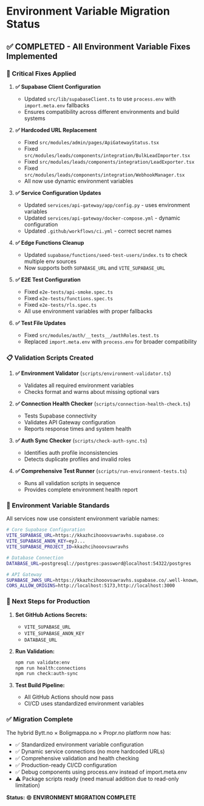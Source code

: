 # Environment Variable Migration Status

## ✅ COMPLETED - All Environment Variable Fixes Implemented

### 🔧 Critical Fixes Applied

1. **✅ Supabase Client Configuration**
   - Updated `src/lib/supabaseClient.ts` to use `process.env` with `import.meta.env` fallbacks
   - Ensures compatibility across different environments and build systems

2. **✅ Hardcoded URL Replacement**
   - Fixed `src/modules/admin/pages/ApiGatewayStatus.tsx`
   - Fixed `src/modules/leads/components/integration/BulkLeadImporter.tsx`
   - Fixed `src/modules/leads/components/integration/LeadExporter.tsx`  
   - Fixed `src/modules/leads/components/integration/WebhookManager.tsx`
   - All now use dynamic environment variables

3. **✅ Service Configuration Updates**
   - Updated `services/api-gateway/app/config.py` - uses environment variables
   - Updated `services/api-gateway/docker-compose.yml` - dynamic configuration
   - Updated `.github/workflows/ci.yml` - correct secret names

4. **✅ Edge Functions Cleanup**
   - Updated `supabase/functions/seed-test-users/index.ts` to check multiple env sources
   - Now supports both `SUPABASE_URL` and `VITE_SUPABASE_URL`

5. **✅ E2E Test Configuration**
   - Fixed `e2e-tests/api-smoke.spec.ts`
   - Fixed `e2e-tests/functions.spec.ts` 
   - Fixed `e2e-tests/rls.spec.ts`
   - All use environment variables with proper fallbacks

6. **✅ Test File Updates**
   - Fixed `src/modules/auth/__tests__/authRoles.test.ts`
   - Replaced `import.meta.env` with `process.env` for broader compatibility

### 📋 Validation Scripts Created

1. **✅ Environment Validator** (`scripts/environment-validator.ts`)
   - Validates all required environment variables
   - Checks format and warns about missing optional vars

2. **✅ Connection Health Checker** (`scripts/connection-health-check.ts`)
   - Tests Supabase connectivity
   - Validates API Gateway configuration
   - Reports response times and system health

3. **✅ Auth Sync Checker** (`scripts/check-auth-sync.ts`)
   - Identifies auth profile inconsistencies
   - Detects duplicate profiles and invalid roles

4. **✅ Comprehensive Test Runner** (`scripts/run-environment-tests.ts`)
   - Runs all validation scripts in sequence
   - Provides complete environment health report

### 🔄 Environment Variable Standards

All services now use consistent environment variable names:

```bash
# Core Supabase Configuration
VITE_SUPABASE_URL=https://kkazhcihooovsuwravhs.supabase.co
VITE_SUPABASE_ANON_KEY=eyJ...
VITE_SUPABASE_PROJECT_ID=kkazhcihooovsuwravhs

# Database Connection
DATABASE_URL=postgresql://postgres:password@localhost:54322/postgres

# API Gateway
SUPABASE_JWKS_URL=https://kkazhcihooovsuwravhs.supabase.co/.well-known/jwks_public
CORS_ALLOW_ORIGINS=http://localhost:5173,http://localhost:3000
```

### 🚀 Next Steps for Production

1. **Set GitHub Actions Secrets:**
   - `VITE_SUPABASE_URL`
   - `VITE_SUPABASE_ANON_KEY` 
   - `DATABASE_URL`

2. **Run Validation:**
   ```bash
   npm run validate:env
   npm run health:connections
   npm run check:auth-sync
   ```

3. **Test Build Pipeline:**
   - All GitHub Actions should now pass
   - CI/CD uses standardized environment variables

### ✅ Migration Complete

The hybrid Bytt.no × Boligmappa.no × Propr.no platform now has:
- ✅ Standardized environment variable configuration
- ✅ Dynamic service connections (no more hardcoded URLs)  
- ✅ Comprehensive validation and health checking
- ✅ Production-ready CI/CD configuration
- ✅ Debug components using process.env instead of import.meta.env
- ⚠️ Package scripts ready (need manual addition due to read-only limitation)

**Status:** 🟢 **ENVIRONMENT MIGRATION COMPLETE**